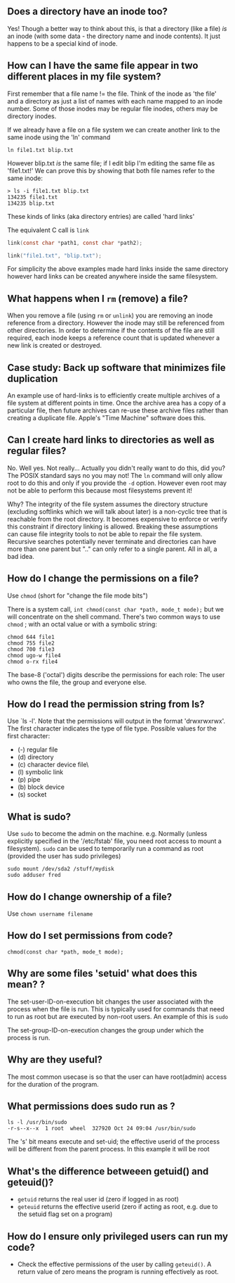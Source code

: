 
## Does a directory have an inode too?
Yes! Though a better way to think about this, is that a directory (like a file) _is_ an inode (with some data - the directory name and inode contents). It just happens to be a special kind of inode.

## How can I have the same file appear in two different places in my file system?
First remember that a file name != the file. Think of the inode as 'the file' and a directory as just a list of names with each name mapped to an inode number. Some of those inodes may be regular file inodes, others may be directory inodes.

If we already have a file on a file system we can create another link to the same inode using the 'ln' command

```
ln file1.txt blip.txt
```
However blip.txt _is_ the same file; if I edit blip I'm editing the same file as 'file1.txt!'
We can prove this by showing that both file names refer to the same inode:
```
> ls -i file1.txt blip.txt
134235 file1.txt
134235 blip.txt
```

These kinds of links (aka directory entries) are called 'hard links'

The equivalent C call is `link`
```C
link(const char *path1, const char *path2);

link("file1.txt", "blip.txt");
```

For simplicity the above examples made hard links inside the same directory however hard links can be created anywhere inside the same filesystem.

## What happens when I `rm` (remove) a file?
When you remove a file (using `rm` or `unlink`) you are removing an inode reference from a directory.
However the inode may still be referenced from other directories. In order to determine if the contents of the file are still required, each inode keeps a reference count that is updated whenever a new link is created or destroyed.

## Case study: Back up software that minimizes file duplication
An example use of hard-links is to efficiently create multiple archives of a file system at different points in time. Once the archive area has a copy of a particular file, then future archives can re-use these archive files rather than creating a duplicate file. Apple's "Time Machine" software does this.

## Can I create hard links to directories as well as regular files?
No. Well yes. Not really... Actually you didn't really want to do this, did you?
The POSIX standard says no you may not! The `ln` command will only allow root to do this and only if you provide the `-d` option. However even root may not be able to perform this because most filesystems prevent it! 

Why?
The integrity of the file system assumes the directory structure (excluding softlinks which we will talk about later) is a non-cyclic tree that is reachable from the root directory. It becomes expensive to enforce or verify this constraint if directory linking is allowed. Breaking these assumptions can cause file integrity tools to not be able to repair the file system. Recursive searches potentially never terminate and directories can have more than one parent but ".." can only refer to a single parent. All in all, a bad idea.


## How do I change the permissions on a file?
Use `chmod`  (short for "change the file mode bits")

There is a system call, `int chmod(const char *path, mode_t mode);` but we will concentrate on the shell command. There's two common ways to use `chmod` ; with an octal value or with a symbolic string:
```
chmod 644 file1
chmod 755 file2
chmod 700 file3
chmod ugo-w file4
chmod o-rx file4
```
The base-8 ('octal') digits describe the permissions for each role: The user who owns the file, the group and everyone else.


## How do I read the permission string from ls?
Use `ls -l'. 
Note that the permissions will output in the format 'drwxrwxrwx'. The first character indicates the type of file type. 
Possible values for the first character:
* (-) regular file
* (d) directory
* (c) character device file\
* (l) symbolic link
* (p) pipe
* (b) block device
* (s) socket

## What is sudo?
Use `sudo` to become the admin on the machine.
e.g. Normally (unless explicitly specified in the '/etc/fstab' file, you need root access to mount a filesystem). `sudo` can be used to temporarily run a command as root (provided the user has sudo privileges)

```
sudo mount /dev/sda2 /stuff/mydisk
sudo adduser fred
```

## How do I change ownership of a file?
Use `chown username filename`

## How do I set permissions from code?

`chmod(const char *path, mode_t mode);`

## Why are some files 'setuid' what does this mean? ?
The set-user-ID-on-execution bit changes the user associated with the process when the file is run. This is typically used for commands that need to run as root but are executed by non-root users. An example of this is `sudo`

The set-group-ID-on-execution changes the group under which the process is run.

## Why are they useful?
The most common usecase is so that the user can have root(admin) access for the duration of the program.

## What permissions does sudo run as ?
```
ls -l /usr/bin/sudo
-r-s--x--x  1 root  wheel  327920 Oct 24 09:04 /usr/bin/sudo
```
The 's' bit means execute and set-uid; the effective userid of the process will be different from the parent process. In this example it will be root

## What's the difference betweeen getuid() and geteuid()?
* `getuid` returns the real user id (zero if logged in as root)
* `geteuid` returns the effective userid (zero if acting as root, e.g. due to the setuid flag set on a program)

## How do I ensure only privileged users can run my code?
* Check the effective permissions of the user by calling `geteuid()`. A return value of zero means the program is running effectively as root.
